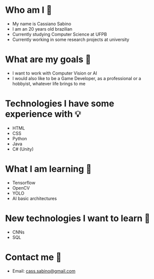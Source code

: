 # Who am I 🙂
- My name is Cassiano Sabino
- I am an 20 years old brazilian
- Currently studying Computer Science at UFPB
- Currently working in some research projects at university

# What are my goals 🚀

- I want to work with Computer Vision or AI
- I would also like to be a Game Developer, as a professional or a hobbyist, whatever life brings to me

# Technologies I have some experience with 💡

- HTML
- CSS
- Python
- Java
- C# (Unity)

# What I am learning 📝

- Tensorflow
- OpenCV
- YOLO
- AI basic architectures

# New technologies I want to learn 👀

- CNNs
- SQL

# Contact me 📱

- Email: cass.sabino@gmail.com
